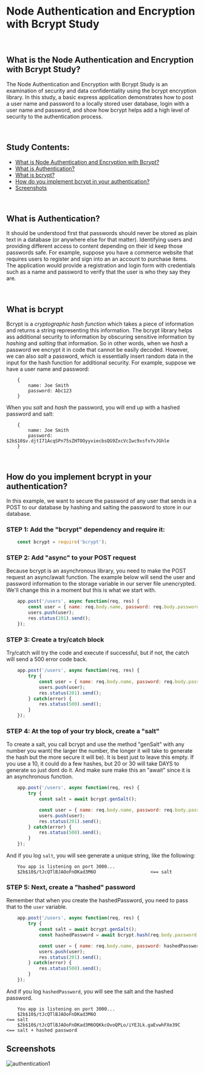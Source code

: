 # Node Authentication and Encryption with Bcrypt Study

<br>

## What is the Node Authentication and Encryption with Bcrypt Study?
The Node Authentication and Encryption with Bcrypt Study is an examination of security and data confidentiality using the bcrypt encryption library. In this study, a basic express application
demonstrates how to post a user name and password to a locally stored user database, login with a user name and password, and show how bcrypt helps add a high level of security to the
authentication process.

<br>

## Study Contents:

* [What is Node Authentication and Encryption with Bcrypt?](#What-is-Node-Authentication-and-Encryption-with-Bcrypt)
* [What is Authentication?](#What-is-Authentication)
* [What is bcrypt?](#What-is-bcrypt)
* [How do you implement bcrypt in your authentication?](#How-do-you-implement-bcrypt-in-your-authentication)
* [Screenshots](#Screenshots)


<br>

## What is Authentication?
It should be understood first that passwords should never be stored as plain text in a database (or anywhere else for that matter). Identifying users and providing different access to content depending on their id keep those passwords safe. For example, suppose you have a commerce website that requires users to register and sign into an an account to purchase items. The application would provide a registration and login form with credentials such as a name and password to verify that the user is who they say they are.


<br>

## What is bcrypt
Bcrypt is a *cryptographic hash function* which takes a piece of information and returns a string representing this information. The bcrypt library helps ass additional security to information by obscuring sensitive information by *hashing* and *salting* that information. So in other words, when we *hash* a password we encrypt it in code that cannot be easily decoded.  However, we can also *salt* a password, which is essentially insert random data in the input for the hash function for additional security.  For example, suppose we have a user name and password:
```
    {
        name: Joe Smith
        password: Abc123
    }
```
When you *salt* and *hash* the password, you will end up with a hashed password and salt:
```
    {
        name: Joe Smith
        password: $2b$10$v.djtI71AcqSPn75sZHTOOyyviecbsQG9ZxcVcIwc9xsfxYvJGhle
    }
```

<br>

## How do you implement bcrypt in your authentication?
In this example, we want to secure the password of any user that sends in a POST to our database by hashing and salting the password to store in our database. 

### STEP 1: Add the "bcrypt" dependency and require it:
```JavaScript
    const bcrypt = require('bcrypt');
```

### STEP 2: Add "async" to your POST request
Because bcrypt is an asynchronous library, you need to make the POST request an async/await function.  The example below will send the user and password information to the storage variable in our server file unencrypted. We'll change this in a moment but this is what we start with.
```JavaScript
    app.post('/users', async function(req, res) {                                // add async modifier
        const user = { name: req.body.name, password: req.body.password}         // store inputs as "user"
        users.push(user);                                                        // and push the user to "users"
        res.status(201).send();                                                  // and send!
    });
```

### STEP 3: Create a try/catch block
Try/catch will try the code and execute if successful, but if not, the catch will send a 500 error code back.
```JavaScript
    app.post('/users', async function(req, res) {
        try {                                                                                // try
            const user = { name: req.body.name, password: req.body.password}
            users.push(user);
            res.status(201).send();
        } catch(error) {                                                                     // catch
            res.status(500).send();
        }
    });
```

### STEP 4: At the top of your try block, create a "salt"
To create a salt, you call bcrypt and use the method "genSalt" with any number you want( the larger the number, the longer it will take to generate the hash but the more secure it will be). 
It is best just to leave this empty. If you use a 10, it could do a few hashes, but 20 or 30 will take DAYS to generate so just dont do it.  And make sure make this an "await" since it is an asynchronous function.  
```JavaScript
    app.post('/users', async function(req, res) {
        try {
            const salt = await bcrypt.genSalt();                                          // salt added

            const user = { name: req.body.name, password: req.body.password}
            users.push(user);
            res.status(201).send();
        } catch(error) {
            res.status(500).send();
        }
    });
```
And if you log ```salt```, you will see generate a unique string, like the following:
```
    You app is listening on port 3000... 
    $2b$10$/tJcQTlBJAOoFnDKad3M6O                    <== salt
```

### STEP 5: Next, create a "hashed" password
Remember that when you create the hashedPassword, you need to pass that to the ```user``` variable.
```JavaScript
    app.post('/users', async function(req, res) {
        try {
            const salt = await bcrypt.genSalt();
            const hashedPassword = await bcrypt.hash(req.body.password, salt);       // hashed password

            const user = { name: req.body.name, password: hashedPassword}            // and pass to user.
            users.push(user);
            res.status(201).send();
        } catch(error) {
            res.status(500).send();
        }
    });
```
And if you log ```hashedPassword```, you will see the salt and the hashed password.
```
    You app is listening on port 3000... 
    $2b$10$/tJcQTlBJAOoFnDKad3M6O                                         <== salt
    $2b$10$/tJcQTlBJAOoFnDKad3M6OQKkcOvoQPLo/iYEJLk.gaEvwhFXe39C          <== salt + hashed password
```

## Screenshots
![authentication1](https://user-images.githubusercontent.com/37447586/65382414-803c3280-dcb9-11e9-978b-0edd29fe16af.png)




